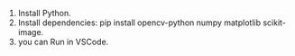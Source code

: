 1. Install Python.
2. Install dependencies: pip install opencv-python numpy matplotlib scikit-image.
3. you can Run in VSCode.

